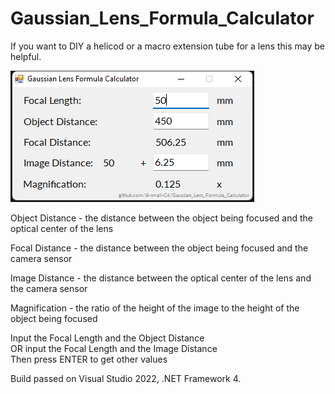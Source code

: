 # Gaussian_Lens_Formula_Calculator
If you want to DIY a helicod or a macro extension tube for a lens this may be helpful.

![Alt text](readmeImageA.png)

Object Distance - the distance between the object being focused and the optical center of the lens

Focal Distance - the distance between the object being focused and the camera sensor

Image Distance - the distance between the optical center of the lens and the camera sensor

Magnification - the ratio of the height of the image to the height of the object being focused

Input the Focal Length and the Object Distance  
OR input the Focal Length and the Image Distance  
Then press ENTER to get other values  

Build passed on Visual Studio 2022, .NET Framework 4. 
